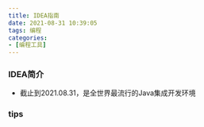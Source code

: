 ```yaml
---
title: IDEA指南
date: 2021-08-31 10:39:05
tags: 编程
categories:
- [编程工具]
---
```


### IDEA简介
* 截止到2021.08.31，是全世界最流行的Java集成开发环境

### tips

